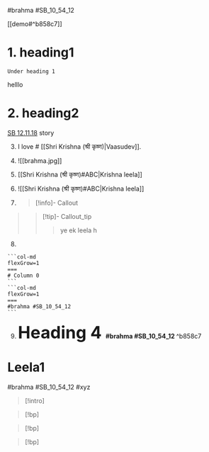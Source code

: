 
#brahma #SB_10_54_12

[[demo#^b858c7]]

# 1. heading1
	Under heading 1
helllo


# 2. heading2
[SB 12.11.18](https://vedabase.io/en/library/sb/12/11/18/)
story

3. I love # [[Shri Krishna (श्री कृष्ण)|Vaasudev]].

4. ![[brahma.jpg]]


5. [[Shri Krishna (श्री कृष्ण)#ABC|Krishna leela]]

6. ![[Shri Krishna (श्री कृष्ण)#ABC|Krishna leela]]

7. >[!info]- Callout
>>[!tip]- Callout_tip
>>>ye ek leela h


8. 
````col
```col-md
flexGrow=1
===
# Column 0
```
```col-md
flexGrow=1
===
#brahma #SB_10_54_12 
```
````





9. <span style="font-size:10mm"><b>Heading 4    </b></span> <span style="float:bottom"><b> #brahma #SB_10_54_12 </b></span> ^b858c7

# Leela1
 #brahma #SB_10_54_12 #xyz

>[!intro]

>[!bp]

>[!bp]

>[!bp]














